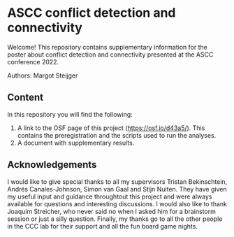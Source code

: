 # ASCC conflict detection and connectivity
Welcome! This repository contains supplementary information for the poster about conflict detection and connectivity presented at the ASCC conference 2022.

Authors: Margot Steijger

## Content
In this repository you will find the following:
1. A link to the OSF page of this project (https://osf.io/d43a5/). This contains the preregistration and the scripts used to run the analyses.
2. A document with supplementary results.

## Acknowledgements
I would like to give special thanks to all my supervisors Tristan Bekinschtein, Andrés Canales-Johnson, Simon van Gaal and Stijn Nuiten. They have given my useful input and guidance throughtout this project and were always available for questions and interesting discussions. I would also like to thank Joaquim Streicher, who never said no when I asked him for a brainstorm session or just a silly question. Finally, my thanks go to all the other people in the CCC lab for their support and all the fun board game nights.
